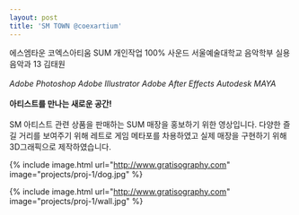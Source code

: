 ```yaml
---
layout: post
title: 'SM TOWN @coexartium'
---
```

에스엠타운 코엑스아티움 SUM   개인작업 100%   사운드 서울예술대학교 음악학부 실용음악과 13 김태원 <br/><br/> _Adobe Photoshop_   _Adobe Illustrator_   _Adobe After Effects_   _Autodesk MAYA_ <br/><br/>
__아티스트를 만나는 새로운 공간!__ <br/><br/>
SM 아티스트 관련 상품을 판매하는 SUM 매장을 홍보하기 위한 영상입니다.
다양한 즐길 거리를 보여주기 위해 레트로 게임 메타포를 차용하였고   실제 매장을 구현하기 위해 3D그래픽으로 제작하였습니다. <br/>

{% include image.html url="http://www.gratisography.com" image="projects/proj-1/dog.jpg" %}

{% include image.html url="http://www.gratisography.com" image="projects/proj-1/wall.jpg" %}
